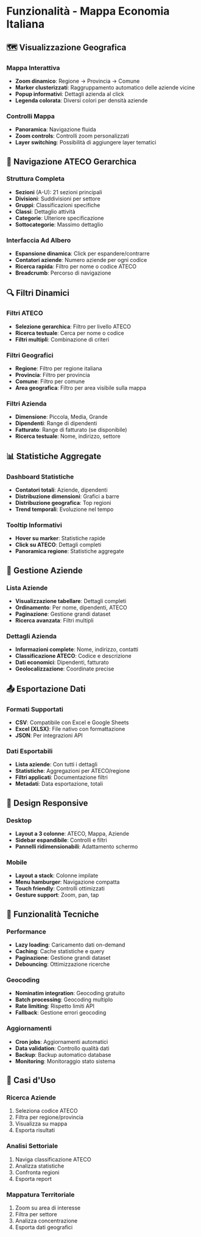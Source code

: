 # Funzionalità - Mappa Economia Italiana

## 🗺️ Visualizzazione Geografica

### Mappa Interattiva
- **Zoom dinamico**: Regione → Provincia → Comune
- **Marker clusterizzati**: Raggruppamento automatico delle aziende vicine
- **Popup informativi**: Dettagli azienda al click
- **Legenda colorata**: Diversi colori per densità aziende

### Controlli Mappa
- **Panoramica**: Navigazione fluida
- **Zoom controls**: Controlli zoom personalizzati
- **Layer switching**: Possibilità di aggiungere layer tematici

## 🌳 Navigazione ATECO Gerarchica

### Struttura Completa
- **Sezioni** (A-U): 21 sezioni principali
- **Divisioni**: Suddivisioni per settore
- **Gruppi**: Classificazioni specifiche
- **Classi**: Dettaglio attività
- **Categorie**: Ulteriore specificazione
- **Sottocategorie**: Massimo dettaglio

### Interfaccia Ad Albero
- **Espansione dinamica**: Click per espandere/contrarre
- **Contatori aziende**: Numero aziende per ogni codice
- **Ricerca rapida**: Filtro per nome o codice ATECO
- **Breadcrumb**: Percorso di navigazione

## 🔍 Filtri Dinamici

### Filtri ATECO
- **Selezione gerarchica**: Filtro per livello ATECO
- **Ricerca testuale**: Cerca per nome o codice
- **Filtri multipli**: Combinazione di criteri

### Filtri Geografici
- **Regione**: Filtro per regione italiana
- **Provincia**: Filtro per provincia
- **Comune**: Filtro per comune
- **Area geografica**: Filtro per area visibile sulla mappa

### Filtri Azienda
- **Dimensione**: Piccola, Media, Grande
- **Dipendenti**: Range di dipendenti
- **Fatturato**: Range di fatturato (se disponibile)
- **Ricerca testuale**: Nome, indirizzo, settore

## 📊 Statistiche Aggregate

### Dashboard Statistiche
- **Contatori totali**: Aziende, dipendenti
- **Distribuzione dimensioni**: Grafici a barre
- **Distribuzione geografica**: Top regioni
- **Trend temporali**: Evoluzione nel tempo

### Tooltip Informativi
- **Hover su marker**: Statistiche rapide
- **Click su ATECO**: Dettagli completi
- **Panoramica regione**: Statistiche aggregate

## 🏢 Gestione Aziende

### Lista Aziende
- **Visualizzazione tabellare**: Dettagli completi
- **Ordinamento**: Per nome, dipendenti, ATECO
- **Paginazione**: Gestione grandi dataset
- **Ricerca avanzata**: Filtri multipli

### Dettagli Azienda
- **Informazioni complete**: Nome, indirizzo, contatti
- **Classificazione ATECO**: Codice e descrizione
- **Dati economici**: Dipendenti, fatturato
- **Geolocalizzazione**: Coordinate precise

## 📤 Esportazione Dati

### Formati Supportati
- **CSV**: Compatibile con Excel e Google Sheets
- **Excel (XLSX)**: File nativo con formattazione
- **JSON**: Per integrazioni API

### Dati Esportabili
- **Lista aziende**: Con tutti i dettagli
- **Statistiche**: Aggregazioni per ATECO/regione
- **Filtri applicati**: Documentazione filtri
- **Metadati**: Data esportazione, totali

## 📱 Design Responsive

### Desktop
- **Layout a 3 colonne**: ATECO, Mappa, Aziende
- **Sidebar espandibile**: Controlli e filtri
- **Pannelli ridimensionabili**: Adattamento schermo

### Mobile
- **Layout a stack**: Colonne impilate
- **Menu hamburger**: Navigazione compatta
- **Touch friendly**: Controlli ottimizzati
- **Gesture support**: Zoom, pan, tap

## 🔧 Funzionalità Tecniche

### Performance
- **Lazy loading**: Caricamento dati on-demand
- **Caching**: Cache statistiche e query
- **Paginazione**: Gestione grandi dataset
- **Debouncing**: Ottimizzazione ricerche

### Geocoding
- **Nominatim integration**: Geocoding gratuito
- **Batch processing**: Geocoding multiplo
- **Rate limiting**: Rispetto limiti API
- **Fallback**: Gestione errori geocoding

### Aggiornamenti
- **Cron jobs**: Aggiornamenti automatici
- **Data validation**: Controllo qualità dati
- **Backup**: Backup automatico database
- **Monitoring**: Monitoraggio stato sistema

## 🎯 Casi d'Uso

### Ricerca Aziende
1. Seleziona codice ATECO
2. Filtra per regione/provincia
3. Visualizza su mappa
4. Esporta risultati

### Analisi Settoriale
1. Naviga classificazione ATECO
2. Analizza statistiche
3. Confronta regioni
4. Esporta report

### Mappatura Territoriale
1. Zoom su area di interesse
2. Filtra per settore
3. Analizza concentrazione
4. Esporta dati geografici
